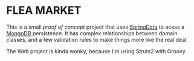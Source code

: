# FLEA MARKET

This is a small _proof_ _of_ _concept_ project that uses [SpringData](http://www.springsource.org/spring-data) to acess a [MongoDB](http://www.mongodb.org/) persistence. It has complex relationships between domain classes, and a few validation rules to make things more like the real deal.

The Web project is kinda wonky, because I'm using Struts2 with Groovy.
